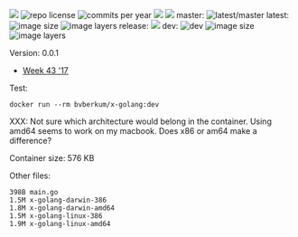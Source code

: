 [![](http://img.shields.io/travis/bvberkum/x-golang.svg)](https://travis-ci.org/bvberkum/x-golang)
![repo license](https://img.shields.io/github/license/bvberkum/x-golang.svg)
![commits per year](https://img.shields.io/github/commit-activity/y/bvberkum/x-golang.svg)
![](https://img.shields.io/github/languages/code-size/bvberkum/x-golang.svg)
![](https://img.shields.io/github/repo-size/bvberkum/x-golang.svg)
master: ![latest/master](https://img.shields.io/github/last-commit/bvberkum/x-golang/master.svg) latest: ![image size](https://img.shields.io/imagelayers/image-size/bvberkum/x-golang/latest.svg) ![image layers](https://img.shields.io/imagelayers/layers/bvberkum/x-golang/latest.svg) release: ![](https://img.shields.io/github/tag/bvberkum/x-golang.svg) dev: ![dev](https://img.shields.io/github/last-commit/bvberkum/x-golang/dev.svg) ![image size](https://img.shields.io/imagelayers/image-size/bvberkum/x-golang/dev.svg) ![image layers](https://img.shields.io/imagelayers/layers/bvberkum/x-golang/dev.svg)

Version: 0.0.1

- [Week 43 '17](doc/17-43.md)

Test:
```
docker run --rm bvberkum/x-golang:dev
```

XXX: Not sure which architecture would belong in the container.
Using amd64 seems to work on my macbook.
Does x86 or am64 make a difference?

Container size: 576 KB

Other files:
```
398B main.go
1.5M x-golang-darwin-386
1.8M x-golang-darwin-amd64
1.5M x-golang-linux-386
1.9M x-golang-linux-amd64
```
